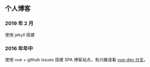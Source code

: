 ## 个人博客

### 2019 年 2 月

使用 jekyll 搭建

### 2016 年年中

使用 vue + github issues 搭建 SPA 博客站点，有兴趣请看 [vue-dev 分支](https://github.com/Monine/monine.github.io/tree/vue-dev)。

